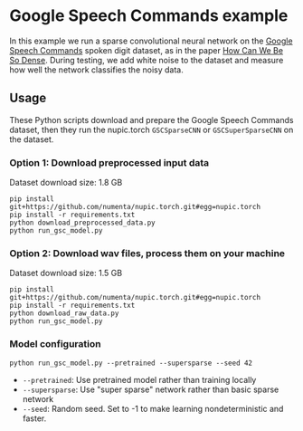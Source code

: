 # Google Speech Commands example

In this example we run a sparse convolutional neural network on the
[Google Speech Commands](https://arxiv.org/abs/1804.03209) spoken
digit dataset, as in the paper
[How Can We Be So Dense](https://arxiv.org/abs/1903.11257). During
testing, we add white noise to the dataset and measure how well the
network classifies the noisy data.

## Usage

These Python scripts download and prepare the Google Speech Commands
dataset, then they run the nupic.torch `GSCSparseCNN` or
`GSCSuperSparseCNN` on the dataset.

### Option 1: Download preprocessed input data

Dataset download size: 1.8 GB

```
pip install git+https://github.com/numenta/nupic.torch.git#egg=nupic.torch
pip install -r requirements.txt
python download_preprocessed_data.py
python run_gsc_model.py
```

### Option 2: Download wav files, process them on your machine

Dataset download size: 1.5 GB

```
pip install git+https://github.com/numenta/nupic.torch.git#egg=nupic.torch
pip install -r requirements.txt
python download_raw_data.py
python run_gsc_model.py
```

### Model configuration

```
python run_gsc_model.py --pretrained --supersparse --seed 42
```

- `--pretrained`: Use pretrained model rather than training locally
- `--supersparse`: Use "super sparse" network rather than basic sparse network
- `--seed`: Random seed. Set to -1 to make learning nondeterministic and faster.
